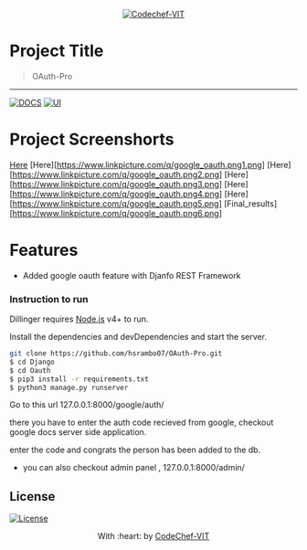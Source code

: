 <p align="center"><a href="http://www.codechefvit.com" target="_blank"><img src="https://s3.amazonaws.com/codechef_shared/sites/all/themes/abessive/logo-3.png" title="CodeChef-VIT" alt="Codechef-VIT"></a>
</p>

# Project Title
> OAuth-Pro
---
[![DOCS](https://img.shields.io/badge/Documentation-see%20docs-green?style=flat-square&logo=appveyor)](INSERT_LINK_FOR_DOCS_HERE) 
  [![UI ](https://img.shields.io/badge/User%20Interface-Link%20to%20UI-orange?style=flat-square&logo=appveyor)](INSERT_UI_LINK_HERE)

# Project Screenshorts

[Here](https://www.linkpicture.com/q/google_oauth.png.png)
 [Here][https://www.linkpicture.com/q/google_oauth.png1.png]
[Here][https://www.linkpicture.com/q/google_oauth.png2.png]
[Here][https://www.linkpicture.com/q/google_oauth.png3.png]
[Here][https://www.linkpicture.com/q/google_oauth.png4.png]
[Here][https://www.linkpicture.com/q/google_oauth.png5.png]
[Final_results][https://www.linkpicture.com/q/google_oauth.png6.png]

# Features

- Added google oauth feature with Djanfo REST Framework

### Instruction to run 

Dillinger requires [Node.js](https://nodejs.org/) v4+ to run.

Install the dependencies and devDependencies and start the server.

```sh
git clone https://github.com/hsrambo07/OAuth-Pro.git
$ cd Django
$ cd Oauth
$ pip3 install -r requirements.txt
$ python3 manage.py runserver
```

Go to this url 127.0.0.1:8000/google/auth/

there you have to enter the auth code recieved from google, checkout google docs server side application.

enter the code and congrats the person has been added to the db.


- you can also checkout admin panel , 127.0.0.1:8000/admin/

## License

[![License](http://img.shields.io/:license-mit-blue.svg?style=flat-square)](http://badges.mit-license.org)

<p align="center">
	With :heart: by <a href="http://www.codechefvit.com" target="_blank">CodeChef-VIT</a>
</p>
